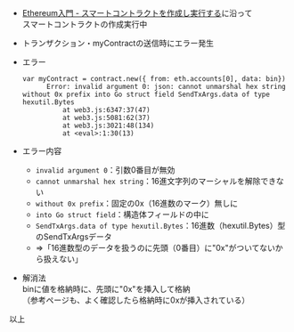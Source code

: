 * [Ethereum入門 - スマートコントラクトを作成し実行する](https://book.ethereum-jp.net/first_use/contract)に沿って  
スマートコントラクトの作成実行中
* トランザクション・myContractの送信時にエラー発生

* エラー
  ```
  var myContract = contract.new({ from: eth.accounts[0], data: bin})
        Error: invalid argument 0: json: cannot unmarshal hex string without 0x prefix into Go struct field SendTxArgs.data of type hexutil.Bytes
            at web3.js:6347:37(47)
            at web3.js:5081:62(37)
            at web3.js:3021:48(134)
            at <eval>:1:30(13)
  ```
* エラー内容
  * `invalid argument 0`：引数0番目が無効  
  * `cannot unmarshal hex string`：16進文字列のマーシャルを解除できない
  * `without 0x prefix`：固定の0x（16進数のマーク）無しに
  * `into Go struct field`：構造体フィールドの中に
  * `SendTxArgs.data of type hexutil.Bytes`：16進数（hexutil.Bytes）型のSendTxArgsデータ
  * ⇒「16進数型のデータを扱うのに先頭（0番目）に"0x"がついてないから扱えない」
  
 * 解消法  
 binに値を格納時に、先頭に"0x"を挿入して格納  
 （参考ページも、よく確認したら格納時に0xが挿入されている）

以上
